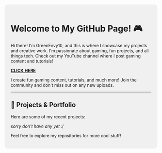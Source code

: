 <div style="background-color: #f0f0f0; padding: 20px; border-radius: 10px;">
 
# Welcome to My GitHub Page! 🎮

Hi there! I'm GreenEnvy10, and this is where I showcase my projects and creative work. I'm passionate about gaming, fun projects, and all things tech. Check out my YouTube channel where I post gaming content and tutorials!
 
[**CLICK HERE**](https://www.youtube.com/@gamingnfun250)

I create fun gaming content, tutorials, and much more! Join the community and don't miss out on any new uploads.

---

## 🚀 Projects & Portfolio

Here are some of my recent projects:

*sorry don't have any yet :(*

Feel free to explore my repositories for more cool stuff!

</div>
